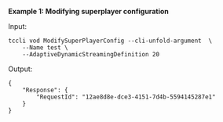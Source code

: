 **Example 1: Modifying superplayer configuration**



Input: 

```
tccli vod ModifySuperPlayerConfig --cli-unfold-argument  \
    --Name test \
    --AdaptiveDynamicStreamingDefinition 20
```

Output: 
```
{
    "Response": {
        "RequestId": "12ae8d8e-dce3-4151-7d4b-5594145287e1"
    }
}
```


